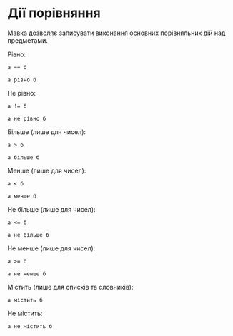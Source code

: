 # Дії порівняння

Мавка дозволяє записувати виконання основних порівняльних дій над предметами.

Рівно:

```мавка
а == б
```

```мавка
а рівно б
```

Не рівно:

```мавка
а != б
```

```мавка
а не рівно б
```

Більше (лише для чисел):

```мавка
а > б
```

```мавка
а більше б
```

Менше (лише для чисел):

```мавка
а < б
```

```мавка
а менше б
```

Не більше (лише для чисел):

```мавка
а <= б
```

```мавка
а не більше б
```

Не менше (лише для чисел):

```мавка
а >= б
```

```мавка
а не менше б
```

Містить (лише для списків та словників):

```мавка
а містить б
```

Не містить:

```мавка
а не містить б
```
